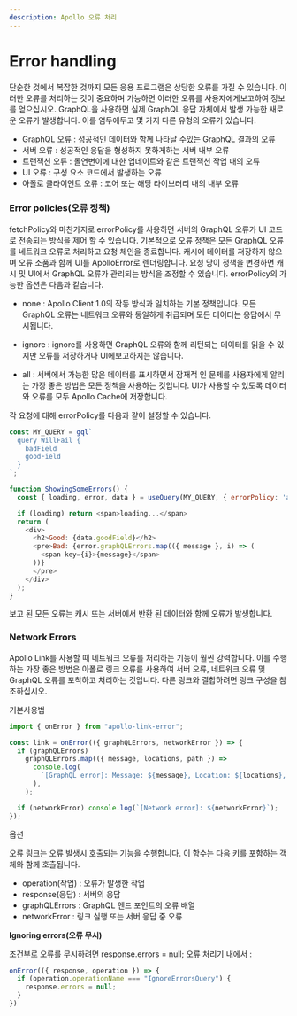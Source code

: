 ```yaml
---
description: Apollo 오류 처리
---
```


# Error handling

단순한 것에서 복잡한 것까지 모든 응용 프로그램은 상당한 오류를 가질 수 있습니다. 이러한 오류를 처리하는 것이 중요하며 가능하면 이러한 오류를 사용자에게보고하여 정보를 얻으십시오. GraphQL을 사용하면 실제 GraphQL 응답 자체에서 발생 가능한 새로운 오류가 발생합니다. 이를 염두에두고 몇 가지 다른 유형의 오류가 있습니다.

* GraphQL 오류 : 성공적인 데이터와 함께 나타날 수있는 GraphQL 결과의 오류
* 서버 오류 : 성공적인 응답을 형성하지 못하게하는 서버 내부 오류
* 트랜잭션 오류 : 돌연변이에 대한 업데이트와 같은 트랜잭션 작업 내의 오류
* UI 오류 : 구성 요소 코드에서 발생하는 오류
* 아폴로 클라이언트 오류 : 코어 또는 해당 라이브러리 내의 내부 오류

### Error policies\(오류 정책\) <a id="error-policies"></a>

fetchPolicy와 마찬가지로 errorPolicy를 사용하면 서버의 GraphQL 오류가 UI 코드로 전송되는 방식을 제어 할 수 있습니다. 기본적으로 오류 정책은 모든 GraphQL 오류를 네트워크 오류로 처리하고 요청 체인을 종료합니다. 캐시에 데이터를 저장하지 않으며 오류 소품과 함께 UI를 ApolloError로 렌더링합니다. 요청 당이 정책을 변경하면 캐시 및 UI에서 GraphQL 오류가 관리되는 방식을 조정할 수 있습니다. errorPolicy의 가능한 옵션은 다음과 같습니다.

* none : Apollo Client 1.0의 작동 방식과 일치하는 기본 정책입니다. 모든 GraphQL 오류는 네트워크 오류와 동일하게 취급되며 모든 데이터는 응답에서 무시됩니다.

* ignore : ignore를 사용하면 GraphQL 오류와 함께 리턴되는 데이터를 읽을 수 있지만 오류를 저장하거나 UI에보고하지는 않습니다.

* all : 서버에서 가능한 많은 데이터를 표시하면서 잠재적 인 문제를 사용자에게 알리는 가장 좋은 방법은 모든 정책을 사용하는 것입니다. UI가 사용할 수 있도록 데이터와 오류를 모두 Apollo Cache에 저장합니다.

각 요청에 대해 errorPolicy를 다음과 같이 설정할 수 있습니다.

```javascript
const MY_QUERY = gql`
  query WillFail {
    badField
    goodField
  }
`;

function ShowingSomeErrors() {
  const { loading, error, data } = useQuery(MY_QUERY, { errorPolicy: 'all' });

  if (loading) return <span>loading...</span>
  return (
    <div>
      <h2>Good: {data.goodField}</h2>
      <pre>Bad: {error.graphQLErrors.map(({ message }, i) => (
        <span key={i}>{message}</span>
      ))}
      </pre>
    </div>
  );
}
```

보고 된 모든 오류는 캐시 또는 서버에서 반환 된 데이터와 함께 오류가 발생합니다.

### Network Errors <a id="network-errors"></a>

Apollo Link를 사용할 때 네트워크 오류를 처리하는 기능이 훨씬 강력합니다. 이를 수행하는 가장 좋은 방법은 아폴로 링크 오류를 사용하여 서버 오류, 네트워크 오류 및 GraphQL 오류를 포착하고 처리하는 것입니다. 다른 링크와 결합하려면 링크 구성을 참조하십시오.

기본사용법

```javascript
import { onError } from "apollo-link-error";

const link = onError(({ graphQLErrors, networkError }) => {
  if (graphQLErrors)
    graphQLErrors.map(({ message, locations, path }) =>
      console.log(
        `[GraphQL error]: Message: ${message}, Location: ${locations}, Path: ${path}`,
      ),
    );

  if (networkError) console.log(`[Network error]: ${networkError}`);
});
```

옵션 

오류 링크는 오류 발생시 호출되는 기능을 수행합니다. 이 함수는 다음 키를 포함하는 객체와 함께 호출됩니다.

* operation\(작업\) : 오류가 발생한 작업 
* response\(응답\) : 서버의 응답
* graphQLErrors : GraphQL 엔드 포인트의 오류 배열
* networkError : 링크 실행 또는 서버 응답 중 오류

**Ignoring errors\(오류 무시\)**

조건부로 오류를 무시하려면 response.errors = null; 오류 처리기 내에서 :

```javascript
onError(({ response, operation }) => {
  if (operation.operationName === "IgnoreErrorsQuery") {
    response.errors = null;
  }
})
```

  




